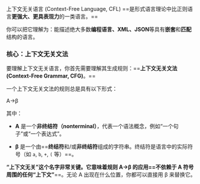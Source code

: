 上下文无关语言 (Context-Free Language, CFL) ==是形式语言理论中比正则语言**更强大、更具表现力**的一类语言。==

你可以把它理解为：能描述绝大多数**编程语言、XML、JSON**等具有**嵌套**和**匹配**结构的语言。

### 核心：上下文无关文法

要理解上下文无关语言，你首先需要理解其生成规则：==**上下文无关文法 (Context-Free Grammar, CFG)**。==

一个上下文无关文法的规则总是具有以下形式：

A→β

其中：

- **A** 是一个**非终结符（nonterminal）**，代表一个语法概念，例如“一个句子”或“一个表达式”。
    
- **β** 是一个由==**终结符**和/或**非终结符**组成的字符串。终结符是语言中的实际符号（如 `a`, `b`, `+`, `(` 等）==。

**“上下文无关”**这个名字非常关键。它意味着规则 A→β 的应用**==不依赖于 A 符号周围的任何“上下文”**==。无论 A 出现在什么位置，你都可以直接用 β 来替换它。

